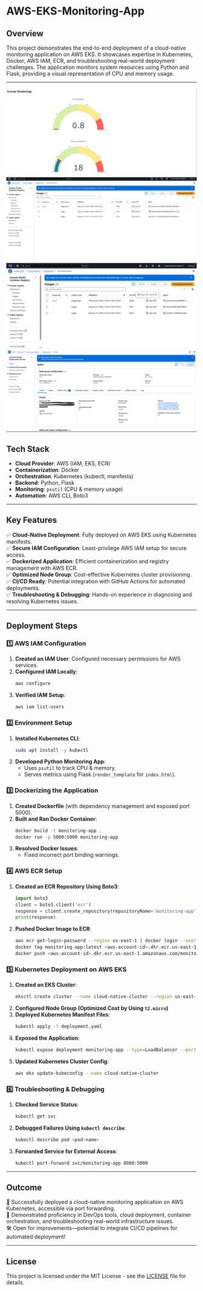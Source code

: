 # AWS-EKS-Monitoring-App

## Overview
This project demonstrates the end-to-end deployment of a cloud-native monitoring application on AWS EKS. It showcases expertise in Kubernetes, Docker, AWS IAM, ECR, and troubleshooting real-world deployment challenges. The application monitors system resources using Python and Flask, providing a visual representation of CPU and memory usage.

---
![Monitoring Dashboard](Screenshots/monitoring.png)
![ECR Repository](Screenshots/ecrrepo.png)
![AWS Docker Image](Screenshots/awsdockerimg.png)
![AWS Node Group](Screenshots/awsnodegroup.png)


## Tech Stack
- **Cloud Provider**: AWS (IAM, EKS, ECR)
- **Containerization**: Docker
- **Orchestration**: Kubernetes (kubectl, manifests)
- **Backend**: Python, Flask
- **Monitoring**: `psutil` (CPU & memory usage)
- **Automation**: AWS CLI, Boto3

---

## Key Features
✅ **Cloud-Native Deployment**: Fully deployed on AWS EKS using Kubernetes manifests.  
✅ **Secure IAM Configuration**: Least-privilege AWS IAM setup for secure access.  
✅ **Dockerized Application**: Efficient containerization and registry management with AWS ECR.  
✅ **Optimized Node Group**: Cost-effective Kubernetes cluster provisioning.  
✅ **CI/CD Ready**: Potential integration with GitHub Actions for automated deployments.  
✅ **Troubleshooting & Debugging**: Hands-on experience in diagnosing and resolving Kubernetes issues.  

---

## Deployment Steps

### 1️⃣ AWS IAM Configuration
1. **Created an IAM User**: Configured necessary permissions for AWS services.
2. **Configured IAM Locally**:
   ```sh
   aws configure
   ```
3. **Verified IAM Setup**:
   ```sh
   aws iam list-users
   ```

### 2️⃣ Environment Setup
1. **Installed Kubernetes CLI**:
   ```sh
   sudo apt install -y kubectl
   ```
2. **Developed Python Monitoring App**:
   - Uses `psutil` to track CPU & memory.
   - Serves metrics using Flask (`render_template` for `index.html`).

### 3️⃣ Dockerizing the Application
1. **Created Dockerfile** (with dependency management and exposed port 5000).
2. **Built and Ran Docker Container**:
   ```sh
   docker build -t monitoring-app .
   docker run -p 5000:5000 monitoring-app
   ```
3. **Resolved Docker Issues**:
   - Fixed incorrect port binding warnings.

### 4️⃣ AWS ECR Setup
1. **Created an ECR Repository Using Boto3**:
   ```python
   import boto3
   client = boto3.client('ecr')
   response = client.create_repository(repositoryName='monitoring-app')
   print(response)
   ```
2. **Pushed Docker Image to ECR**:
   ```sh
   aws ecr get-login-password --region us-east-1 | docker login --username AWS --password-stdin <aws-account-id>.dkr.ecr.us-east-1.amazonaws.com
   docker tag monitoring-app:latest <aws-account-id>.dkr.ecr.us-east-1.amazonaws.com/monitoring-app:latest
   docker push <aws-account-id>.dkr.ecr.us-east-1.amazonaws.com/monitoring-app:latest
   ```

### 5️⃣ Kubernetes Deployment on AWS EKS
1. **Created an EKS Cluster**:
   ```sh
   eksctl create cluster --name cloud-native-cluster --region us-east-1
   ```
2. **Configured Node Group (Optimized Cost by Using `t2.micro`)**
3. **Deployed Kubernetes Manifest Files**:
   ```sh
   kubectl apply -f deployment.yaml
   ```
4. **Exposed the Application**:
   ```sh
   kubectl expose deployment monitoring-app --type=LoadBalancer --port=80 --target-port=5000
   ```
5. **Updated Kubernetes Cluster Config**:
   ```sh
   aws eks update-kubeconfig --name cloud-native-cluster
   ```

### 6️⃣ Troubleshooting & Debugging
1. **Checked Service Status**:
   ```sh
   kubectl get svc
   ```
2. **Debugged Failures Using `kubectl describe`**:
   ```sh
   kubectl describe pod <pod-name>
   ```
3. **Forwarded Service for External Access**:
   ```sh
   kubectl port-forward svc/monitoring-app 8080:5000
   ```

---

## Outcome
🚀 Successfully deployed a cloud-native monitoring application on AWS Kubernetes, accessible via port forwarding.  
📌 Demonstrated proficiency in DevOps tools, cloud deployment, container orchestration, and troubleshooting real-world infrastructure issues.  
🛠️ Open for improvements—potential to integrate CI/CD pipelines for automated deployment!

---

## License
This project is licensed under the MIT License - see the [LICENSE](LICENSE.txt) file for details.
